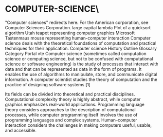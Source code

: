 # COMPUTER-SCIENCE\
"Computer sciences" redirects here. For the American corporation, see Computer Sciences Corporation.
large capital lambda	Plot of a quicksort algorithm
Utah teapot representing computer graphics	Microsoft Tastenmaus mouse representing human-computer interaction
Computer science deals with the theoretical foundations of computation and practical techniques for their application.
Computer science
History
Outline
Glossary
Category
Portal
vte
Computer science (sometimes called computation science or computing science, but not to be confused with computational science or software engineering) is the study of processes that interact with data and that can be represented as data in the form of programs. It enables the use of algorithms to manipulate, store, and communicate digital information. A computer scientist studies the theory of computation and the practice of designing software systems.[1]

Its fields can be divided into theoretical and practical disciplines. Computational complexity theory is highly abstract, while computer graphics emphasizes real-world applications. Programming language theory considers approaches to the description of computational processes, while computer programming itself involves the use of programming languages and complex systems. Human–computer interaction considers the challenges in making computers useful, usable, and accessible.
